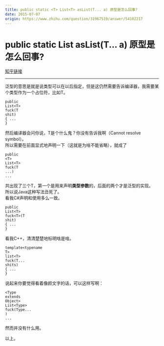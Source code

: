 ```yaml
---
title: public static <T> List<T> asList(T... a) 原型是怎么回事?
date: 2015-07-07
origin: https://www.zhihu.com/question/31967519/answer/54102217
---
```

# public static <T> List<T> asList(T... a) 原型是怎么回事?

[知乎链接](https://www.zhihu.com/question/31967519/answer/54102217)

---------

<span class="RichText ztext CopyrightRichText-richText" itemprop="text">泛型的意思是就是说类型可以在以后指定，但是这仍然需要告诉编译器，我需要某个类型作为一个占位符，比如T。<br><div class="highlight"><pre><code class="language-java"><span class="kd">public</span> <span class="n">List</span><span class="o">&lt;</span><span class="n">T</span><span class="o">&gt;</span> <span class="nf">fuck</span><span class="o">(</span><span class="n">T</span> <span class="n">shit</span><span class="o">)</span> <span class="o">{</span>
   <span class="o">...</span>
<span class="o">}</span></code></pre></div>然后编译器会问你说，T是个什么鬼？你没有告诉我啊（Cannot resolve symbol）。<br>所以需要在前面显式地声明一下（这就是为啥不能省略），就成了<br><div class="highlight"><pre><code class="language-java"><span class="kd">public</span> <span class="o">&lt;</span><span class="n">T</span><span class="o">&gt;</span> <span class="n">List</span><span class="o">&lt;</span><span class="n">T</span><span class="o">&gt;</span> <span class="nf">fuck</span><span class="o">(</span><span class="n">T</span> <span class="o">...)</span> <span class="o">...</span></code></pre></div>共出现了三个T，第一个是用来声明<b>类型参数</b>的，后面的两个才是泛型的实现。<br>所以说Java这种写法丑死了。<br>看我C#声明和使用多么一致。<br><div class="highlight"><pre><code class="language-csharp"><span class="k">public</span> <span class="n">List</span><span class="p">&lt;</span><span class="n">T</span><span class="p">&gt;</span> <span class="n">fuck</span><span class="p">&lt;</span><span class="n">T</span><span class="p">&gt;(</span><span class="n">T</span> <span class="n">shit</span><span class="p">)</span>
<span class="p">{</span>
   <span class="p">...</span>
<span class="p">}</span>
</code></pre></div>看我C++，清清楚楚地标明啥是啥。<br><div class="highlight"><pre><code class="language-cpp"><span class="k">template</span><span class="o">&lt;</span><span class="k">typename</span> <span class="n">T</span><span class="o">&gt;</span>
<span class="n">list</span><span class="o">&lt;</span><span class="n">T</span><span class="o">&gt;</span> <span class="n">fuck</span><span class="p">(</span><span class="n">T</span><span class="p">...</span> <span class="n">shits</span><span class="p">)</span>
<span class="p">{</span>
   <span class="p">...</span>
<span class="p">}</span>
</code></pre></div>说起来你要觉得看着像颜文字的话，可以这样写啊：<br><div class="highlight"><pre><code class="language-java"><span class="o">&lt;</span><span class="n">Type</span> <span class="kd">extends</span> <span class="n">Object</span><span class="o">&gt;</span> <span class="n">List</span><span class="o">&lt;</span><span class="n">Type</span><span class="o">&gt;</span> <span class="nf">fuck</span><span class="o">(</span><span class="n">Type</span><span class="o">...</span> <span class="o">)</span> <span class="o">...</span></code></pre></div><p>然而并没有什么用。</p>以上。</span>